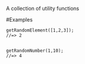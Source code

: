 A collection of utility functions

#Examples

```
getRandomElement([1,2,3]);
//=> 2

```

```

getRandomNumber(1,10);
//=> 4
```


